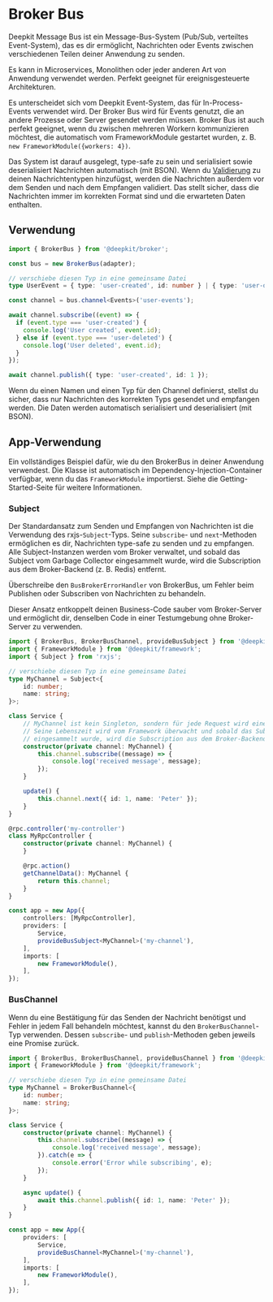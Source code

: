 # Broker Bus

Deepkit Message Bus ist ein Message-Bus-System (Pub/Sub, verteiltes Event-System), das es dir ermöglicht, Nachrichten oder Events zwischen verschiedenen Teilen deiner Anwendung zu senden.

Es kann in Microservices, Monolithen oder jeder anderen Art von Anwendung verwendet werden. Perfekt geeignet für ereignisgesteuerte Architekturen.  

Es unterscheidet sich vom Deepkit Event-System, das für In-Process-Events verwendet wird. Der Broker Bus wird für Events genutzt, die an andere Prozesse oder Server gesendet werden müssen. Broker Bus ist auch perfekt geeignet, wenn du zwischen mehreren Workern kommunizieren möchtest, die automatisch vom FrameworkModule gestartet wurden, z. B. `new FrameworkModule({workers: 4})`.

Das System ist darauf ausgelegt, type-safe zu sein und serialisiert sowie deserialisiert Nachrichten automatisch (mit BSON). Wenn du [Validierung](../runtime-types/validation.md) zu deinen Nachrichtentypen hinzufügst, werden die Nachrichten außerdem vor dem Senden und nach dem Empfangen validiert. Das stellt sicher, dass die Nachrichten immer im korrekten Format sind und die erwarteten Daten enthalten.

## Verwendung

```typescript
import { BrokerBus } from '@deepkit/broker';

const bus = new BrokerBus(adapter);

// verschiebe diesen Typ in eine gemeinsame Datei
type UserEvent = { type: 'user-created', id: number } | { type: 'user-deleted', id: number };

const channel = bus.channel<Events>('user-events');

await channel.subscribe((event) => {
  if (event.type === 'user-created') {
    console.log('User created', event.id);
  } else if (event.type === 'user-deleted') {
    console.log('User deleted', event.id);
  }
});

await channel.publish({ type: 'user-created', id: 1 });
```

Wenn du einen Namen und einen Typ für den Channel definierst, stellst du sicher, dass nur Nachrichten des korrekten Typs gesendet und empfangen werden.
Die Daten werden automatisch serialisiert und deserialisiert (mit BSON).

## App-Verwendung

Ein vollständiges Beispiel dafür, wie du den BrokerBus in deiner Anwendung verwendest.
Die Klasse ist automatisch im Dependency-Injection-Container verfügbar, wenn du das `FrameworkModule` importierst.
Siehe die Getting-Started-Seite für weitere Informationen.

### Subject

Der Standardansatz zum Senden und Empfangen von Nachrichten ist die Verwendung des rxjs-`Subject`-Typs. Seine `subscribe`- und `next`-Methoden ermöglichen es dir, Nachrichten type-safe zu senden und zu empfangen. Alle Subject-Instanzen werden vom Broker verwaltet, und sobald das Subject vom Garbage Collector eingesammelt wurde, wird die Subscription aus dem Broker-Backend (z. B. Redis) entfernt.

Überschreibe den `BusBrokerErrorHandler` von BrokerBus, um Fehler beim Publishen oder Subscriben von Nachrichten zu behandeln.

Dieser Ansatz entkoppelt deinen Business-Code sauber vom Broker-Server und ermöglicht dir, denselben Code in einer Testumgebung ohne Broker-Server zu verwenden.

```typescript
import { BrokerBus, BrokerBusChannel, provideBusSubject } from '@deepkit/broker';
import { FrameworkModule } from '@deepkit/framework';
import { Subject } from 'rxjs';

// verschiebe diesen Typ in eine gemeinsame Datei
type MyChannel = Subject<{
    id: number;
    name: string;
}>;

class Service {
    // MyChannel ist kein Singleton, sondern für jede Request wird eine neue Instanz erstellt.
    // Seine Lebenszeit wird vom Framework überwacht und sobald das Subject vom Garbage Collector
    // eingesammelt wurde, wird die Subscription aus dem Broker-Backend (z. B. Redis) entfernt.
    constructor(private channel: MyChannel) {
        this.channel.subscribe((message) => {
            console.log('received message', message);
        });
    }

    update() {
        this.channel.next({ id: 1, name: 'Peter' });
    }
}

@rpc.controller('my-controller')
class MyRpcController {
    constructor(private channel: MyChannel) {
    }

    @rpc.action()
    getChannelData(): MyChannel {
        return this.channel;
    }
}

const app = new App({
    controllers: [MyRpcController],
    providers: [
        Service,
        provideBusSubject<MyChannel>('my-channel'),
    ],
    imports: [
        new FrameworkModule(),
    ],
});
```

### BusChannel 

Wenn du eine Bestätigung für das Senden der Nachricht benötigst und Fehler in jedem Fall behandeln möchtest, kannst du den `BrokerBusChannel`-Typ verwenden. Dessen `subscribe`- und `publish`-Methoden geben jeweils eine Promise zurück.

```typescript
import { BrokerBus, BrokerBusChannel, provideBusChannel } from '@deepkit/broker';
import { FrameworkModule } from '@deepkit/framework';

// verschiebe diesen Typ in eine gemeinsame Datei
type MyChannel = BrokerBusChannel<{
    id: number;
    name: string;
}>;

class Service {
    constructor(private channel: MyChannel) {
        this.channel.subscribe((message) => {
            console.log('received message', message);
        }).catch(e => {
            console.error('Error while subscribing', e);
        });
    }

    async update() {
        await this.channel.publish({ id: 1, name: 'Peter' });
    }
}

const app = new App({
    providers: [
        Service,
        provideBusChannel<MyChannel>('my-channel'),
    ],
    imports: [
        new FrameworkModule(),
    ],
});
```